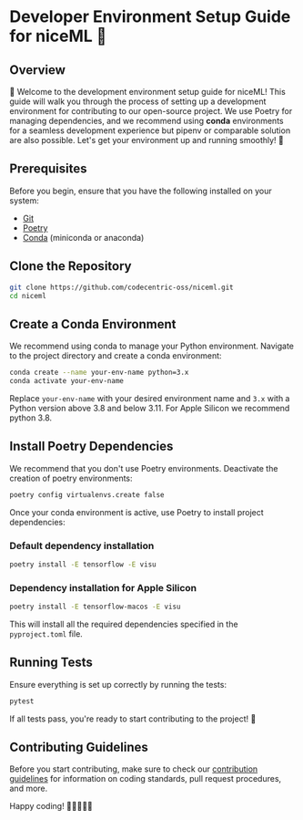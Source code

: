 # Developer Environment Setup Guide for niceML 🍦

## Overview

👋 Welcome to the development environment setup guide for niceML! This guide will walk you through the process of setting up a development environment for contributing to our open-source project. 
We use Poetry for managing dependencies, and we recommend using **conda** environments for a seamless development experience but pipenv or comparable solution are also possible. 
Let's get your environment up and running smoothly! 🚀

## Prerequisites

Before you begin, ensure that you have the following installed on your system:

- [Git](https://git-scm.com/book/en/v2/Getting-Started-Installing-Git)
- [Poetry](https://python-poetry.org/docs/#installation)
- [Conda](https://docs.conda.io/projects/conda/en/latest/user-guide/install/index.html) (miniconda or anaconda)

## Clone the Repository

```bash
git clone https://github.com/codecentric-oss/niceml.git
cd niceml
```

## Create a Conda Environment

We recommend using conda to manage your Python environment. Navigate to the project directory and create a conda environment:

```bash
conda create --name your-env-name python=3.x
conda activate your-env-name
```

Replace `your-env-name` with your desired environment name and `3.x` with a Python version above 3.8 and below 3.11.
For Apple Silicon we recommend python 3.8.

## Install Poetry Dependencies

We recommend that you don't use Poetry environments. Deactivate the creation of poetry environments:

```bash
poetry config virtualenvs.create false
```

Once your conda environment is active, use Poetry to install project dependencies:

### Default dependency installation
```bash
poetry install -E tensorflow -E visu
```

### Dependency installation for Apple Silicon 
```bash
poetry install -E tensorflow-macos -E visu
```

This will install all the required dependencies specified in the `pyproject.toml` file.

## Running Tests

Ensure everything is set up correctly by running the tests:

```bash
pytest
```

If all tests pass, you're ready to start contributing to the project! 🎉

## Contributing Guidelines

Before you start contributing, make sure to check our [contribution guidelines](CONTRIBUTION.md) for information on coding standards, pull request procedures, and more.

Happy coding! 🚀👩‍💻👨‍💻
